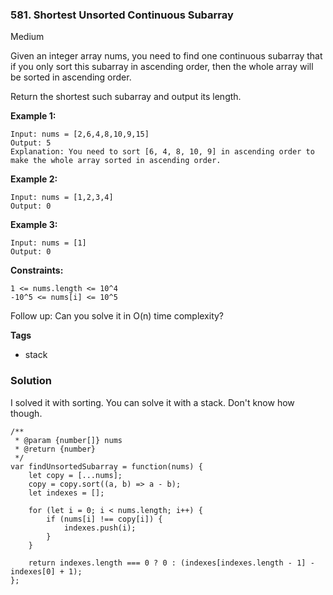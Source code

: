 ### 581. Shortest Unsorted Continuous Subarray
Medium

Given an integer array nums, you need to find one continuous subarray that if you only sort this subarray in ascending order, then the whole array will be sorted in ascending order.

Return the shortest such subarray and output its length. 

**Example 1:**
```
Input: nums = [2,6,4,8,10,9,15]
Output: 5
Explanation: You need to sort [6, 4, 8, 10, 9] in ascending order to make the whole array sorted in ascending order.
```

**Example 2:**
```
Input: nums = [1,2,3,4]
Output: 0
```

**Example 3:**
```
Input: nums = [1]
Output: 0
``` 

**Constraints:**
```
1 <= nums.length <= 10^4
-10^5 <= nums[i] <= 10^5
``` 

Follow up: Can you solve it in O(n) time complexity?

**Tags**
- stack

### Solution
I solved it with sorting. You can solve it with a stack. Don't know how though.
```
/**
 * @param {number[]} nums
 * @return {number}
 */
var findUnsortedSubarray = function(nums) {
    let copy = [...nums];
    copy = copy.sort((a, b) => a - b);
    let indexes = [];
    
    for (let i = 0; i < nums.length; i++) {
        if (nums[i] !== copy[i]) {
            indexes.push(i);
        }
    }
    
    return indexes.length === 0 ? 0 : (indexes[indexes.length - 1] - indexes[0] + 1);
};
```
